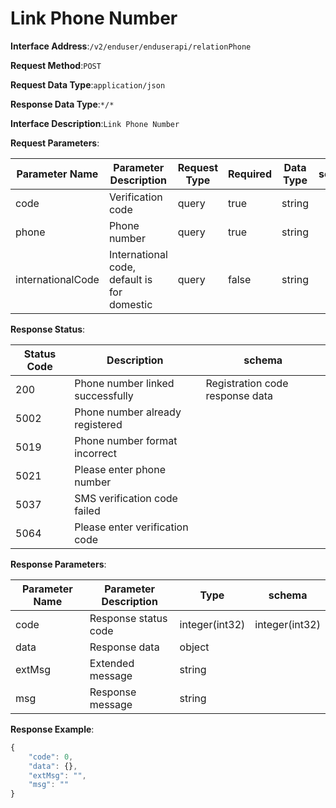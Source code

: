 # Link Phone Number


**Interface Address**:`/v2/enduser/enduserapi/relationPhone`


**Request Method**:`POST`


**Request Data Type**:`application/json`


**Response Data Type**:`*/*`


**Interface Description**:`Link Phone Number`


**Request Parameters**:


| Parameter Name    | Parameter Description                | Request Type | Required | Data Type | schema |
| ----------------- | ------------------------------------ | ------------ | -------- | --------- | ------ |
| code              | Verification code                    | query        | true     | string    |        |
| phone             | Phone number                         | query        | true     | string    |        |
| internationalCode | International code, default is for domestic | query        | false    | string    |        |


**Response Status**:


| Status Code | Description                      | schema                     |
| ----------- | -------------------------------- | -------------------------- |
| 200         | Phone number linked successfully | Registration code response data |
| 5002        | Phone number already registered  |                            |
| 5019        | Phone number format incorrect    |                            |
| 5021        | Please enter phone number        |                            |
| 5037        | SMS verification code failed     |                            |
| 5064        | Please enter verification code   |                            |


**Response Parameters**:


| Parameter Name | Parameter Description | Type           | schema         |
| -------------- | --------------------- | -------------- | -------------- |
| code           | Response status code  | integer(int32) | integer(int32) |
| data           | Response data         | object         |                |
| extMsg         | Extended message      | string         |                |
| msg            | Response message      | string         |                |


**Response Example**:
```javascript
{
	"code": 0,
	"data": {},
	"extMsg": "",
	"msg": ""
}
```